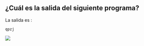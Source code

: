 ## ¿Cuál es la salida del siguiente programa? 
La salida es : 
```
qpzj
```
<img src="https://i.imgur.com/CmXdR3C.png">
